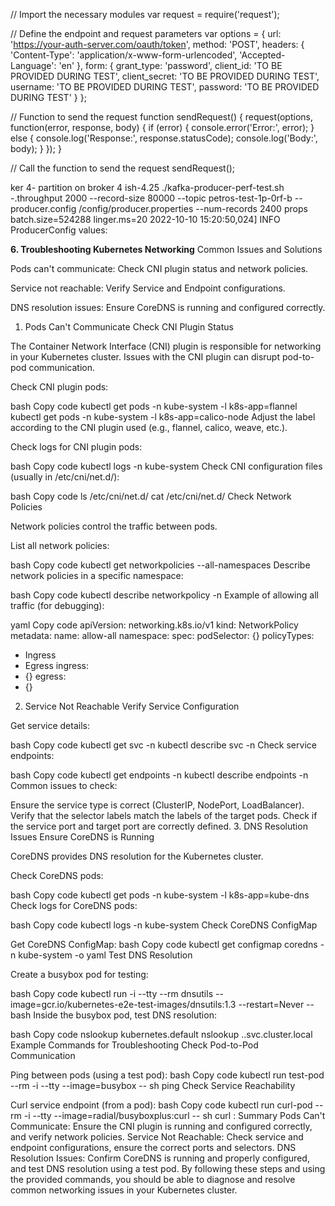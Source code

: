 // Import the necessary modules
var request = require('request');

// Define the endpoint and request parameters
var options = {
  url: 'https://your-auth-server.com/oauth/token',
  method: 'POST',
  headers: {
    'Content-Type': 'application/x-www-form-urlencoded',
    'Accepted-Language': 'en'
  },
  form: {
    grant_type: 'password',
    client_id: 'TO BE PROVIDED DURING TEST',
    client_secret: 'TO BE PROVIDED DURING TEST',
    username: 'TO BE PROVIDED DURING TEST',
    password: 'TO BE PROVIDED DURING TEST'
  }
};

// Function to send the request
function sendRequest() {
  request(options, function(error, response, body) {
    if (error) {
      console.error('Error:', error);
    } else {
      console.log('Response:', response.statusCode);
      console.log('Body:', body);
    }
  });
}

// Call the function to send the request
sendRequest();








ker 4- partition on broker 4
ish-4.25 ./kafka-producer-perf-test.sh -.throughput 2000 --record-size 80000 --topic petros-test-1p-0rf-b --producer.config /config/producer.properties --num-records 2400
props batch.size=524288 linger.ms=20
2022-10-10 15:20:50,024] INFO ProducerConfig values:


**6. Troubleshooting Kubernetes Networking**
Common Issues and Solutions

Pods can't communicate: Check CNI plugin status and network policies.

Service not reachable: Verify Service and Endpoint configurations.

DNS resolution issues: Ensure CoreDNS is running and configured correctly.


1. Pods Can't Communicate
Check CNI Plugin Status

The Container Network Interface (CNI) plugin is responsible for networking in your Kubernetes cluster. Issues with the CNI plugin can disrupt pod-to-pod communication.

Check CNI plugin pods:

bash
Copy code
kubectl get pods -n kube-system -l k8s-app=flannel
kubectl get pods -n kube-system -l k8s-app=calico-node
Adjust the label according to the CNI plugin used (e.g., flannel, calico, weave, etc.).

Check logs for CNI plugin pods:

bash
Copy code
kubectl logs -n kube-system <cni-pod-name>
Check CNI configuration files (usually in /etc/cni/net.d/):

bash
Copy code
ls /etc/cni/net.d/
cat /etc/cni/net.d/<cni-config-file>
Check Network Policies

Network policies control the traffic between pods.

List all network policies:

bash
Copy code
kubectl get networkpolicies --all-namespaces
Describe network policies in a specific namespace:

bash
Copy code
kubectl describe networkpolicy -n <namespace>
Example of allowing all traffic (for debugging):

yaml
Copy code
apiVersion: networking.k8s.io/v1
kind: NetworkPolicy
metadata:
  name: allow-all
  namespace: <namespace>
spec:
  podSelector: {}
  policyTypes:
  - Ingress
  - Egress
  ingress:
  - {}
  egress:
  - {}
2. Service Not Reachable
Verify Service Configuration

Get service details:

bash
Copy code
kubectl get svc -n <namespace>
kubectl describe svc <service-name> -n <namespace>
Check service endpoints:

bash
Copy code
kubectl get endpoints -n <namespace>
kubectl describe endpoints <service-name> -n <namespace>
Common issues to check:

Ensure the service type is correct (ClusterIP, NodePort, LoadBalancer).
Verify that the selector labels match the labels of the target pods.
Check if the service port and target port are correctly defined.
3. DNS Resolution Issues
Ensure CoreDNS is Running

CoreDNS provides DNS resolution for the Kubernetes cluster.

Check CoreDNS pods:

bash
Copy code
kubectl get pods -n kube-system -l k8s-app=kube-dns
Check logs for CoreDNS pods:

bash
Copy code
kubectl logs -n kube-system <coredns-pod-name>
Check CoreDNS ConfigMap

Get CoreDNS ConfigMap:
bash
Copy code
kubectl get configmap coredns -n kube-system -o yaml
Test DNS Resolution

Create a busybox pod for testing:

bash
Copy code
kubectl run -i --tty --rm dnsutils --image=gcr.io/kubernetes-e2e-test-images/dnsutils:1.3 --restart=Never -- bash
Inside the busybox pod, test DNS resolution:

bash
Copy code
nslookup kubernetes.default
nslookup <service-name>.<namespace>.svc.cluster.local
Example Commands for Troubleshooting
Check Pod-to-Pod Communication

Ping between pods (using a test pod):
bash
Copy code
kubectl run test-pod --rm -i --tty --image=busybox -- sh
ping <target-pod-ip>
Check Service Reachability

Curl service endpoint (from a pod):
bash
Copy code
kubectl run curl-pod --rm -i --tty --image=radial/busyboxplus:curl -- sh
curl <service-ip>:<port>
Summary
Pods Can't Communicate: Ensure the CNI plugin is running and configured correctly, and verify network policies.
Service Not Reachable: Check service and endpoint configurations, ensure the correct ports and selectors.
DNS Resolution Issues: Confirm CoreDNS is running and properly configured, and test DNS resolution using a test pod.
By following these steps and using the provided commands, you should be able to diagnose and resolve common networking issues in your Kubernetes cluster.





